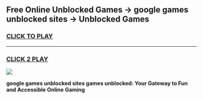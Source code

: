
## Free Online Unblocked Games → google games unblocked sites → Unblocked Games
<h3>
<a href="https://premium.freeplayer.one?title=google_games_unblocked_sites&ref=21F">CLICK TO PLAY</a></h3>
<hr>

<h3>
<a href="https://premium.freeplayer.one?title=google_games_unblocked_sites&ref=21F">CLICK 2 PLAY</a>
  
</h3>

<a href="https://premium.freeplayer.one?title=google_games_unblocked_sites&ref=21F/"><img src="https://clearcache.store/games.png"></a>


**google games unblocked sites games unblocked: Your Gateway to Fun and Accessible Online Gaming**
